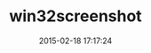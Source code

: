 ---
layout: post
title:  "win32screenshot"
repo:   "jarmo/win32screenshot"
date:   2015-02-18 17:17:24
gemurl: http://github.com/jarmo/win32screenshot
---
